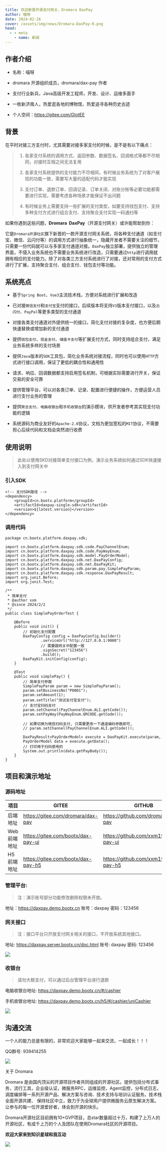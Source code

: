 ```yaml
---
title: 欢迎新晋开源支付网关，Dromara DaxPay
author: 喵呀
date: 2024-02-26
cover: /assets/img/news/Dromara-DaxPay-0.png
head:
  - - meta
    - name: 新闻
---
```

      
## 作者介绍

*   名称：喵呀
    
*   dromara 开源组织成员，dromara/dax-pay 作者
    
*   支付行业新兵，Java高级开发工程师，开发、设计、运维多面手
    
*   一枚新济南人，热爱逛各地的博物馆，热爱追寻各种历史古迹
    
*   个人空间：https://gitee.com/GIotEE
    

## 背景

在平时对接三方支付时，尤其需要对接多家支付的时候，是不是有以下痛点：

> 1.  各家支付系统的调用方式、返回参数、数据签名、回调格式等都不尽相同，对接时互相之间无法复用
>     
> 2.  各家支付系统提供的支付能力不尽相同，有时候业务系统为了对客户展现的功能一致，需要写大量的适配代码才能实现
>     
> 3.  支付订单、退款订单、回调记录、订单关闭、对账分账等必要功能都需要进行实现，需要考虑各种场景才能保证不出问题
>     
> 4.  有时候业务上需要支持一些扩展的支付类型，如要支持钱包支付、支持多种支付方式进行组合支付、支持聚合支付实现一码通扫等
>     

如果你遇到这些问题，**Dromara  DaxPay**（开源支付网关）或许能帮助到你：

它是`Dromara开源社区`旗下新晋的一款开源支付网关系统，将各种支付通道（如支付宝、微信、云闪付等）的调用方式进行抽象统一，隐藏开发者不需要关注的细节，只需要一份代码就可以与多家支付通道对接。`DaxPay`独立部署，提供独立的管理界面，不侵入业务系统也不需要业务系统进行改造，只需要通过`http`进行调用就拥有相应的支付能力。除了对各类三方支付系统进行了对接，还对常用的支付方式进行了扩展，支持聚合支付、组合支付、钱包支付等功能。

## 系统亮点

*   基于`Spring Boot`、`Vue3`主流技术栈，方便对系统进行扩展和改造
    
*   已对接`微信支付`和`支付宝`支付的接口，后续版本将支持`V3`版本支付接口，以及`云闪付`、`PayPal`等更多类型的支付通道
    
*   对接各类支付通道对外提供统一的接口，简化支付对接的复杂度，也方便后期快速替换或增加新的支付通道
    
*   提供`钱包支付`、`现金支付`、`储值卡支付`等扩展支付方式，同时支持组合支付，满足业务系统多样的支付场景
    
*   提供`Java`版本的`SDK`工具包，简化业务系统对接流程，同时也可以使用`HTTP`方式进行接口调用，保证了更低的耦合性和通用性
    
*   请求、响应、回调数据都支持启用签名机制，可根据实际需要进行开关，保证交易的安全可靠
    
*   提供管理平台，可以对各类订单、记录、配置进行便捷的操作，方便运营人员进行支付业务的管理
    
*   提供`聚合支付`、`电脑收银台`和`手机收银台`的演示模块，供开发者参考其实现支付功能的逻辑
    
*   系统源码为商业友好的`Apache-2.0`协议，文档为更加宽松的`MIT`协议，不需要担心后续代码和文档会突然进行收费
    

## 使用说明

> 此处以使用SKD对接简单支付接口为例，演示业务系统如何通过SDK快速接入到支付网关中

### 引入SDK

```
<!-- 支付SDK路径 -->
<dependency>
    <groupId>cn.bootx.platform</groupId>
    <artifactId>daxpay-single-sdk</artifactId>
    <version>${latest.version}</version>
</dependency>
```

### 调用代码

```
package cn.bootx.platform.daxpay.sdk;

import cn.bootx.platform.daxpay.sdk.code.PayChannelEnum;
import cn.bootx.platform.daxpay.sdk.code.PayWayEnum;
import cn.bootx.platform.daxpay.sdk.model.PayOrderModel;
import cn.bootx.platform.daxpay.sdk.net.DaxPayConfig;
import cn.bootx.platform.daxpay.sdk.net.DaxPayKit;
import cn.bootx.platform.daxpay.sdk.param.pay.SimplePayParam;
import cn.bootx.platform.daxpay.sdk.response.DaxPayResult;
import org.junit.Before;
import org.junit.Test;

/**
 * 简单支付
 * @author xxm
 * @since 2024/2/2
 */
public class SimplePayOrderTest {

    @Before
    public void init() {
        // 初始化支付配置
        DaxPayConfig config = DaxPayConfig.builder()
                .serviceUrl("http://127.0.0.1:9000")
                // 需要跟网关中配置一致
                .signSecret("123456")
                .build();
        DaxPayKit.initConfig(config);
    }

    @Test
    public void simplePay() {
        // 简单支付参数
        SimplePayParam param = new SimplePayParam();
        param.setBusinessNo("P0001");
        param.setAmount(1);
        param.setTitle("测试支付宝支付");
        // 支付宝扫码支付
        param.setChannel(PayChannelEnum.ALI.getCode());
        param.setPayWay(PayWayEnum.QRCODE.getCode());

        // 如果切换为微信扫码支付, 只需要更改一下通道编码参数即可,
        // param.setChannel(PayChannelEnum.ALI.getCode());

        DaxPayResult<PayOrderModel> execute = DaxPayKit.execute(param, true);
        PayOrderModel data = execute.getData();
        // 打印用于扫码使用的
        System.out.println(data.getPayBody());
    }
}
```

## 项目和演示地址

### 源码地址

| 项目 | GITEE | GITHUB |
| --- | --- | --- |
| 后端地址 | https://gitee.com/dromara/dax-pay | https://github.com/dromara/dax-pay |
| Web前端地址 | https://gitee.com/bootx/dax-pay-ui | https://github.com/xxm1995/dax-pay-ui |
| H5前端地址 | https://gitee.com/bootx/dax-pay-h5 | https://github.com/xxm1995/dax-pay-h5 |

### 管理平台:

> 注：演示账号部分功能修改删除权限未开放。

地址：https://daxpay.demo.bootx.cn 账号：daxpay 密码：123456

### 网关接口

> 注：接口平台只开放支付网关相关的接口，不开放系统其他接口。

地址: https://daxpay.server.bootx.cn/doc.html 账号: daxpay 密码: 123456

  

![](/assets/img/news/Dromara-DaxPay-0.png)

  

### 收银台

> 请勿大额支付，可以通过后台管理平台进行退款

电脑收银台地址: https://daxpay.demo.bootx.cn/#/cashier

手机收银台地址: https://daxpay.demo.bootx.cn/h5/#/cashier/uniCashier

  

![](/assets/img/news/Dromara-DaxPay-1.png)

  

  

## 沟通交流

一个人的能力总是有限的，非常欢迎大家能够一起来交流，一起成长！！！

QQ群号: 939414255

![](/assets/img/news/Dromara-DaxPay-2.png)

  

  

关于 Dromara

Dromara 是由国内顶尖的开源项目作者共同组成的开源社区。提供包括分布式事务，流行工具，企业级认证，微服务RPC，运维监控，Agent监控，分布式日志，调度编排等一系列开源产品、解决方案与咨询、技术支持与培训认证服务。技术栈全面开源共建、 保持社区中立，致力于为全球用户提供微服务云原生解决方案。让参与的每一位开源爱好者，体会到开源的快乐。

  

Dromara开源社区目前拥有10+GVP项目，总star数量超过十万，构建了上万人的开源社区，有成千上万的个人及团队在使用Dromara社区的开源项目。

**欢迎大家来到知识星球和我互动**

![](/assets/img/news/Dromara-DaxPay-3.png)